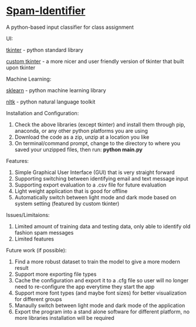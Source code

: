 # [Spam-Identifier](https://github.com/Curseridden/Spam-Identifier)
A python-based input classifier for class assignment

UI:

[tkinter](https://docs.python.org/3/library/tkinter.html) - python standard library

[custom tkinter](https://github.com/TomSchimansky/CustomTkinter) - a more nicer and user friendly version of tkinter that built upon tkinter

Machine Learning:

[sklearn](https://scikit-learn.org/stable/) - python machine learning library

[nltk](https://www.nltk.org/) - python natural language toolkit

Installation and Configuration:
1. Check the above libraries (except tkinter) and install them through pip, anaconda, or any other python platforms you are using
2. Download the code as a zip, unzip at a location you like
3. On terminal/command prompt, change to the directory to where you saved your unzipped files, then run: **python main.py**


Features:
1. Simple Graphical User Interface (GUI) that is very straight forward
2. Supporting switching between identifying email and text message input
3. Supporting export evaluation to a .csv file for future evaluation
4. Light weight application that is good for offline
5. Automatically switch between light mode and dark mode based on system setting (featured by custom tkinter)

Issues/Limitaions:
1. Limited amount of training data and testing data, only able to identify old fashion spam messages
2. Limited features

Future work (if possible):
1. Find a more robust dataset to train the model to give a more modern result
2. Support more exporting file types
3. Cache the configuration and export it to a .cfg file so user will no longer need to re-configure the app everytime they start the app
4. Support more font types (and maybe font sizes) for better visualization for different groups
5. Manaully switch between light mode and dark mode of the application
6. Export the program into a stand alone software for different platform, no more libraries installation will be required

